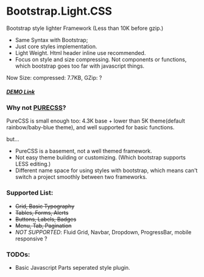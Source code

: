 # Bootstrap.Light.CSS

Bootstrap style lighter Framework (Less than 10K before gzip.)

- Same Syntax with Bootstrap;
- Just core styles implementation.
- Light Weight. 
	Html header inline use recommended.
- Focus on style and size compressing. 
	Not components or functions, which bootstrap goes too far with javascript things.

Now Size: compressed: 7.7KB, GZip: ?

##### [DEMO Link](http://watert.github.io/bootstrap.light/)

### Why not [PURECSS](http://purecss.io/)?

PureCSS is small enough too: 4.3K base + lower than 5K theme(default rainbow/baby-blue theme), and well supported for basic functions.

but...

- PureCSS is a basement, not a well themed framework.
- Not easy theme building or customizing. (Which bootstrap supports LESS editing.)
- Different name space for using styles with bootstrap, which means can't switch a project smoothly between two frameworks.

### Supported List:

- <del>Grid, Basic Typography </del>
- <del>Tables, Forms, Alerts</del>
- <del>Buttons, Labels, Badges</del>
- <del>Menu, Tab, Pagination</del>
- *NOT SUPPORTED*: Fluid Grid, Navbar, Dropdown, ProgressBar, mobile responsive ?

### TODOs:

- Basic Javascript Parts seperated style plugin.